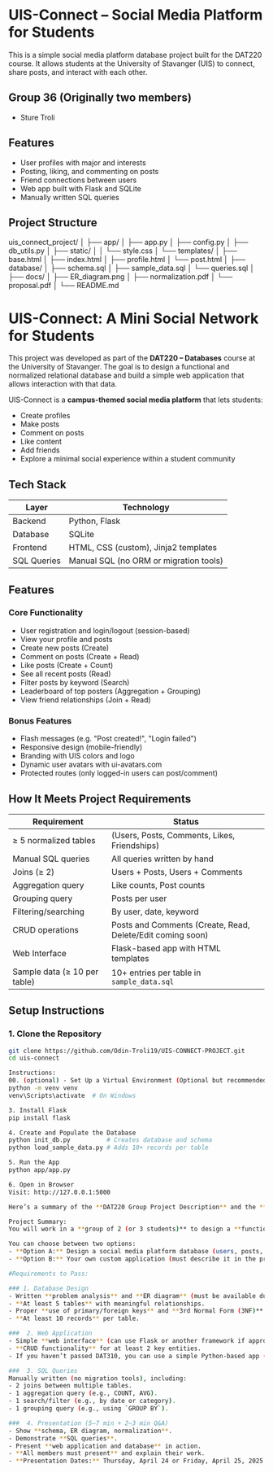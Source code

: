 # UIS-Connect – Social Media Platform for Students

This is a simple social media platform database project built for the DAT220 course. It allows students at the University of Stavanger (UIS) to connect, share posts, and interact with each other.

## Group 36 (Originally two members)
- Sture Troli  


## Features
- User profiles with major and interests
- Posting, liking, and commenting on posts
- Friend connections between users
- Web app built with Flask and SQLite
- Manually written SQL queries


## Project Structure
uis_connect_project/ │ ├── app/ │ ├── app.py │ ├── config.py │ ├── db_utils.py │ ├── static/ │ │ └── style.css │ └── templates/ │ ├── base.html │ ├── index.html │ ├── profile.html │ └── post.html │ ├── database/ │ ├── schema.sql │ ├── sample_data.sql │ └── queries.sql │ ├── docs/ │ ├── ER_diagram.png │ ├── normalization.pdf │ └── proposal.pdf │ └── README.md



# UIS-Connect: A Mini Social Network for Students

This project was developed as part of the **DAT220 – Databases** course at the University of Stavanger. The goal is to design a functional and normalized relational database and build a simple web application that allows interaction with that data.

UIS-Connect is a **campus-themed social media platform** that lets students:
- Create profiles
- Make posts
- Comment on posts
- Like content
- Add friends
- Explore a minimal social experience within a student community

##  Tech Stack

| Layer         | Technology                                |
|---------------|-------------------------------------------|
| Backend       | Python, Flask                             |
| Database      | SQLite                                    |
| Frontend      | HTML, CSS (custom), Jinja2 templates      |
| SQL Queries   | Manual SQL (no ORM or migration tools)    |



##  Features

### Core Functionality
-  User registration and login/logout (session-based)
-  View your profile and posts
-  Create new posts (Create)
-  Comment on posts (Create + Read)
-  Like posts (Create + Count)
-  See all recent posts (Read)
-  Filter posts by keyword (Search)
-  Leaderboard of top posters (Aggregation + Grouping)
-  View friend relationships (Join + Read)

### Bonus Features
-  Flash messages (e.g. "Post created!", "Login failed")
-  Responsive design (mobile-friendly)
-  Branding with UIS colors and logo
-  Dynamic user avatars with ui-avatars.com
-  Protected routes (only logged-in users can post/comment)

##  How It Meets Project Requirements

| Requirement                  | Status      |
|----------------------------- |-------------|
| ≥ 5 normalized tables        |  (Users, Posts, Comments, Likes, Friendships) |
| Manual SQL queries           |  All queries written by hand |
| Joins (≥ 2)                  |  Users + Posts, Users + Comments |
| Aggregation query            |  Like counts, Post counts |
| Grouping query               |  Posts per user |
| Filtering/searching          |  By user, date, keyword |
| CRUD operations              |  Posts and Comments (Create, Read, Delete/Edit coming soon) |
| Web Interface                |  Flask-based app with HTML templates |
| Sample data (≥ 10 per table) |  10+ entries per table in `sample_data.sql` |

##  Setup Instructions

### 1. Clone the Repository

```bash
git clone https://github.com/Odin-Troli19/UIS-CONNECT-PROJECT.git
cd uis-connect

Instructions:
00. (optional) - Set Up a Virtual Environment (Optional but recommended)
python -m venv venv
venv\Scripts\activate  # On Windows

3. Install Flask
pip install flask

4. Create and Populate the Database
python init_db.py          # Creates database and schema
python load_sample_data.py # Adds 10+ records per table

5. Run the App
python app/app.py

6. Open in Browser
Visit: http://127.0.0.1:5000

Here’s a summary of the **DAT220 Group Project Description** and the **requirements to pass**:

Project Summary:
You will work in a **group of 2 (or 3 students)** to design a **functional, normalized database** and build a **simple web application** that interacts with it. This project is **mandatory** and must be **completed successfully to qualify for the exam**.

You can choose between two options:
- **Option A:** Design a social media platform database (users, posts, likes, comments, etc.).
- **Option B:** Your own custom application (must describe it in the proposal).

#Requirements to Pass:

### 1. Database Design
- Written **problem analysis** and **ER diagram** (must be available during presentation).
- **At least 5 tables** with meaningful relationships.
- Proper **use of primary/foreign keys** and **3rd Normal Form (3NF)** normalization.
- **At least 10 records** per table.

###  2. Web Application
- Simple **web interface** (can use Flask or another framework if approved).
- **CRUD functionality** for at least 2 key entities.
- If you haven’t passed DAT310, you can use a simple Python-based app (must be approved within two weeks).

###  3. SQL Queries
Manually written (no migration tools), including:
- 2 joins between multiple tables.
- 1 aggregation query (e.g., COUNT, AVG).
- 1 search/filter (e.g., by date or category).
- 1 grouping query (e.g., using `GROUP BY`).

###  4. Presentation (5–7 min + 2–3 min Q&A)
- Show **schema, ER diagram, normalization**.
- Demonstrate **SQL queries**.
- Present **web application and database** in action.
- **All members must present** and explain their work.
- **Presentation Dates:** Thursday, April 24 or Friday, April 25, 2025.




